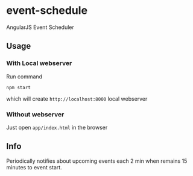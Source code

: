 # event-schedule
AngularJS Event Scheduler

## Usage

### With Local webserver

Run command 
```
npm start
``` 
which will create `http://localhost:8000` local webserver 

### Without webserver

Just open `app/index.html` in the browser

## Info
Periodically notifies about upcoming events each 2 min when remains 15 minutes to event start.
